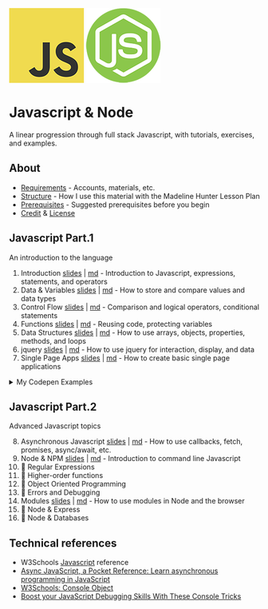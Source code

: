 
![js logo](assets/img/logos/logo-javascript-150w.png) ![node logo](assets/img/logos/logo-node-ltgreen-150w.png)

<h1>Javascript & Node</h1>

A linear progression through full stack Javascript, with tutorials, exercises, and examples.

## About

- [Requirements](ABOUT.md#requirements) - Accounts, materials, etc.
- [Structure](ABOUT.md#structure) - How I use this material with the Madeline Hunter Lesson Plan
- [Prerequisites](ABOUT.md#prerequisites) - Suggested prerequisites before you begin
- [Credit](ABOUT.md#credit) & [License](ABOUT.md#license)


## Javascript Part.1

An introduction to the language

1. Introduction [slides](topics/introduction/slides.html) | [md](topics/introduction/introduction.md) - Introduction to Javascript, expressions, statements, and operators
1. Data & Variables [slides](topics/variables/slides.html) | [md](topics/variables/variables.md) - How to store and compare values and data types
1. Control Flow [slides](topics/control-flow/slides.html) | [md](topics/control-flow/control-flow.md) - Comparison and logical operators, conditional statements
1. Functions [slides](topics/functions/slides.html) | [md](topics/functions/functions.md) - Reusing code, protecting variables
1. Data Structures [slides](topics/data-structures/slides.html) | [md](topics/data-structures/data-structures.md) - How to use arrays, objects, properties, methods, and loops
1. jquery [slides](topics/jquery/slides.html) | [md](topics/jquery/jquery.md) - How to use jquery for interaction, display, and data
1. Single Page Apps [slides](topics/single-page-apps/slides.html) | [md](topics/single-page-apps/single-page-apps.md) - How to create basic single page applications

<details>
<summary>My Codepen Examples</summary>

- Basics
	- [Cycle through all RGB values](https://codepen.io/owenmundy/pen/ExEWjXW)
	- [Power of Two (Po2) Visualization](https://codepen.io/owenmundy/pen/RwjPwNB)
	- [JS - Passing functions as values](https://codepen.io/owenmundy/pen/vYXogwV?editors=1111)
- Strings
	- [Every Character](https://codepen.io/owenmundy/pen/ZEoyZYV)
	- [JS Exercise - String functions](https://codepen.io/owenmundy/pen/YzWZeQX)
- Randomness
	- [Random Article Generator](https://codepen.io/owenmundy/pen/PomvjqW)
	- [Data / Technology Question Generator](https://codepen.io/owenmundy/pen/WNjOgGg)
	- [Javascript washing machine](https://codepen.io/owenmundy/pen/dyXzNdY)
- Interaction
	- [Visibility + Presence with JS + CSS Animation](https://codepen.io/owenmundy/pen/OJvLaOW?editors=0111)
	- [Secret Knock Detector](https://codepen.io/owenmundy/pen/abErxLv)
- DOM manipulation
	- [Create an SVG with vanilla JS](https://codepen.io/owenmundy/pen/abGQENR)
	- [Swap images with Javascript / jQuery](https://codepen.io/owenmundy/pen/OJRWQoY)
	- [Add new content to a web page with JS (overlay, setTimeout)](https://codepen.io/owenmundy/pen/eYgajNq)
Tools
	- [How to Create Bookmarklets!](https://codepen.io/owenmundy/pen/ZEoBPzZ)

</details>






## Javascript Part.2

Advanced Javascript topics

8. Asynchronous Javascript [slides](topics/async/slides.html) | [md](topics/async/async.md) - How to use callbacks, fetch, promises, async/await, etc.
8. Node & NPM [slides](topics/node/slides.html) | [md](topics/node/node.md) - Introduction to command line Javascript
8. 📌 Regular Expressions
8. 📌 Higher-order functions
8. 📌 Object Oriented Programming
8. 📌 Errors and Debugging
8. Modules [slides](topics/modules/slides.html) | [md](topics/modules/modules.md) - How to use modules in Node and the browser
8. 📌 Node & Express
8. 📌 Node & Databases








## Technical references

* W3Schools [Javascript](https://www.w3schools.com/jsref/default.asp) reference
* [Async JavaScript, a Pocket Reference: Learn asynchronous programming in JavaScript](https://medium.com/@ajmeyghani/async-javascript-a-pocket-reference-2bb16ac40d21)
* [W3Schools: Console Object](https://www.w3schools.com/jsref/obj_console.asp)
* [Boost your JavaScript Debugging Skills With These Console Tricks](https://medium.com/better-programming/boost-your-javascript-debugging-skills-with-these-console-tricks-ab984c70298a)
